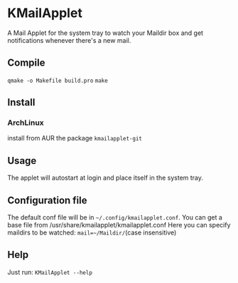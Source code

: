 # KMailApplet
A Mail Applet for the system tray to watch your Maildir box and get notifications whenever there's a new mail.

## Compile
`qmake -o Makefile build.pro`
`make`

## Install
### ArchLinux
install from AUR the package `kmailapplet-git`

## Usage
The applet will autostart at login and place itself in the system tray.

## Configuration file
The default conf file will be in `~/.config/kmailapplet.conf`.
You can get a base file from /usr/share/kmailapplet/kmailapplet.conf
Here you can specify maildirs to be watched:
`mail=~/Maildir/`(case insensitive)

## Help
Just run:
`KMailApplet --help`
